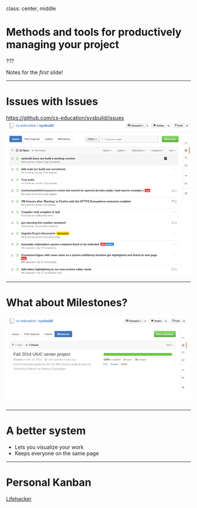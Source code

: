 class: center, middle

# Methods and tools for productively managing your project

???

Notes for the _first_ slide!

---

# Issues with Issues

https://github.com/cs-education/sysbuild/issues
![sysbuild_issues](sysbuild_issues.png)

---

# What about Milestones?
![sysbuild_milestone](sysbuild_milestone.png)

---

# A better system
* Lets you visualize your work
* Keeps everyone on the same page

---

# Personal Kanban

[Lifehacker](http://lifehacker.com/productivity-101-how-to-use-personal-kanban-to-visuali-1687948640)

